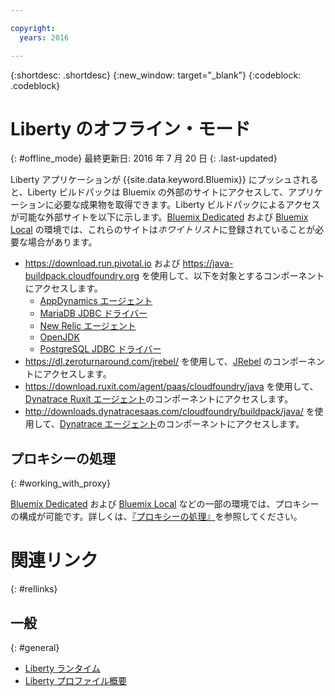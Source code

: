 ```yaml
---

copyright:
  years: 2016

---
```


{:shortdesc: .shortdesc}
{:new_window: target="_blank"}
{:codeblock: .codeblock}


# Liberty のオフライン・モード
{: #offline_mode}
最終更新日: 2016 年 7 月 20 日
{: .last-updated}

Liberty アプリケーションが {{site.data.keyword.Bluemix}} にプッシュされると、Liberty ビルドパックは Bluemix の外部のサイトにアクセスして、アプリケーションに必要な成果物を取得できます。Liberty ビルドパックによるアクセスが可能な外部サイトを以下に示します。[Bluemix Dedicated](../../dedicated/index.html#dedicated) および [Bluemix Local](../../local/index.html#local) の環境では、これらのサイトは*ホワイトリスト*に登録されていることが必要な場合があります。

* https://download.run.pivotal.io および https://java-buildpack.cloudfoundry.org を使用して、以下を対象とするコンポーネントにアクセスします。
  * [AppDynamics エージェント](https://www.appdynamics.com/)
  * [MariaDB JDBC ドライバー](https://mariadb.com/)
  * [New Relic エージェント](newRelic.html)
  * [OpenJDK](customizingJRE.html#OpenJDK)
  * [PostgreSQL JDBC ドライバー](https://www.postgresql.org)
* https://dl.zeroturnaround.com/jrebel/ を使用して、[JRebel](https://zeroturnaround.com/software/jrebel/) のコンポーネントにアクセスします。
* https://download.ruxit.com/agent/paas/cloudfoundry/java を使用して、[Dynatrace Ruxit エージェント](dynatrace.html)のコンポーネントにアクセスします。
* http://downloads.dynatracesaas.com/cloudfoundry/buildpack/java/ を使用して、[Dynatrace エージェント](dynatrace.html)のコンポーネントにアクセスします。

## プロキシーの処理
{: #working_with_proxy}

[Bluemix Dedicated](../../dedicated/index.html#dedicated) および [Bluemix Local](../../local/index.html#local) などの一部の環境では、プロキシーの構成が可能です。詳しくは、[『プロキシーの処理』](../../manageapps/workingWithProxy.html)を参照してください。

# 関連リンク
{: #rellinks}
## 一般
{: #general}
* [Liberty ランタイム](index.html)
* [Liberty プロファイル概要](http://www-01.ibm.com/support/knowledgecenter/SSAW57_8.5.5/com.ibm.websphere.wlp.nd.doc/ae/cwlp_about.html)
